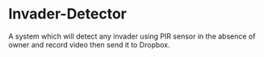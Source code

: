 # Invader-Detector
A system which will detect any invader using PIR sensor in the absence of owner and record video then send it to Dropbox.
